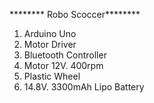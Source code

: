 ******** Robo Scoccer********

1. Arduino Uno
2. Motor Driver
3. Bluetooth Controller
4. Motor 12V. 400rpm
5. Plastic Wheel
6. 14.8V. 3300mAh Lipo Battery
